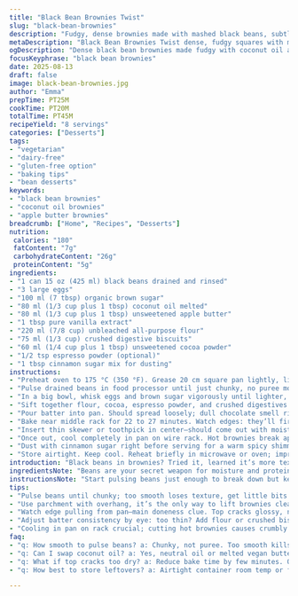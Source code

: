 ```yaml
---
title: "Black Bean Brownies Twist"
slug: "black-bean-brownies"
description: "Fudgy, dense brownies made with mashed black beans, subtle apple butter replacing compote for depth, and coconut oil swapping canola for a nutty undertone. Graham cracker crumbs swapped with crushed digestive biscuits for crunch variation. A dusting of cinnamon sugar replaces simple powdered sugar for a warming finish. Focus on visual cues—edges pulling away, the shiny crackly top. No dry spoon test here. Beware overmixing, it slams your brownies dense but cakey instead of chewy. A late addition: a pinch of espresso powder to awaken the cocoa. Expect a moist crumb, sweet with earthy hints. Makes eight modest servings. Takes about 45 minutes from start to finish, hands off during the bake, use your nose. Vegetarian, nut-free, dairy-free."
metaDescription: "Black Bean Brownies Twist dense, fudgy squares with mashed beans, coconut oil, and cinnamon sugar dusting. Moist crumb, chewy, 8 servings, vegetarian and dairy free."
ogDescription: "Dense black bean brownies made fudgy with coconut oil and cinnamon sugar dusting for warming contrast. Moist, chewy, and nut-free. Watch edges for doneness."
focusKeyphrase: "black bean brownies"
date: 2025-08-13
draft: false
image: black-bean-brownies.jpg
author: "Emma"
prepTime: PT25M
cookTime: PT20M
totalTime: PT45M
recipeYield: "8 servings"
categories: ["Desserts"]
tags:
- "vegetarian"
- "dairy-free"
- "gluten-free option"
- "baking tips"
- "bean desserts"
keywords:
- "black bean brownies"
- "coconut oil brownies"
- "apple butter brownies"
breadcrumb: ["Home", "Recipes", "Desserts"]
nutrition: 
 calories: "180"
 fatContent: "7g"
 carbohydrateContent: "26g"
 proteinContent: "5g"
ingredients:
- "1 can 15 oz (425 ml) black beans drained and rinsed"
- "3 large eggs"
- "100 ml (7 tbsp) organic brown sugar"
- "80 ml (1/3 cup plus 1 tbsp) coconut oil melted"
- "80 ml (1/3 cup plus 1 tbsp) unsweetened apple butter"
- "1 tbsp pure vanilla extract"
- "220 ml (7/8 cup) unbleached all-purpose flour"
- "75 ml (1/3 cup) crushed digestive biscuits"
- "60 ml (1/4 cup plus 1 tbsp) unsweetened cocoa powder"
- "1/2 tsp espresso powder (optional)"
- "1 tbsp cinnamon sugar mix for dusting"
instructions:
- "Preheat oven to 175 °C (350 °F). Grease 20 cm square pan lightly, line with parchment leaving overhang on two sides to lift brownies out easily later."
- "Pulse drained beans in food processor until just chunky, no puree monster here. Leftovers? They freeze well for future bowls or baking experiments."
- "In a big bowl, whisk eggs and brown sugar vigorously until lighter, grain still gritty but dissolving. Add bean mash, coconut oil, apple butter, and vanilla. Mix gently; no heavy beating or you’ll toughen gluten once you add flour."
- "Sift together flour, cocoa, espresso powder, and crushed digestives into egg-blob. Fold carefully until no flour streaks but still patchy. Clumps okay—means fudgy texture later."
- "Pour batter into pan. Should spread loosely; dull chocolate smell rides deliciously. Tap pan lightly to level but avoid bubbles forming on surface or you’ll get craters."
- "Bake near middle rack for 22 to 27 minutes. Watch edges: they’ll firm up, start pulling slightly away from pan walls, and top cracks glossy but not dry or crumbly."
- "Insert thin skewer or toothpick in center—should come out with moist crumbs clinging, not wet batter or dry clean. If too wet, little more time; too dry, reduce next bake by a few minutes."
- "Once out, cool completely in pan on wire rack. Hot brownies break apart. Use parchment sling to lift squares out; cut once cool for clean edges."
- "Dust with cinnamon sugar right before serving for a warm spicy shimmer. Extra: drizzle with thickened coconut cream or a dollop of vegan whipped topping if you want indulgence."
- "Store airtight. Keep cool. Reheat briefly in microwave or oven; improves gooiness but avoid overheating or they toughen."
introduction: "Black beans in brownies? Tried it, learned it’s more texture than flavor in these dense squares. The basic trick: not pureeing too much or you get a paste that drowns everything. I swapped the usual sugar and oil combo for coconut oil and brown sugar to lift flavor—beans are subtle but earthy, they hold moisture and keep it fudgy. Added a bit of espresso powder last minute one day and bam, cocoa woke up like it meant business. Apple butter instead of plain sauce gives a deeper apple note, less watery, more sticky sweet. Digestive biscuits instead of Graham crumbs for crunch variation; alters texture subtly but noticeably. Baking time is a guideline; watch for the telltale cracks, edges firming but center still wetish with crumbs sticking. Cool fully or risk your knife drying edges to powder. A sprinkle of cinnamon sugar finishes with a spicy contrast to bitter cocoa. Perfect for when you want dessert without dairy, nuts or guilt. Hands-on tips included. Experimented with flour variations, ratios, a few mistakes. I’ll save you time and mess."
ingredientsNote: "Beans are your secret weapon for moisture and protein; rinse well and drain thoroughly before mashing or you’ll get watery batter. Try different brands—some are creamier, others more grainy which alters texture. Coconut oil solidifies when cool, but melts quickly during mixing, so warm slightly but don’t overheat or it fries the eggs. Apple butter picks up the flavor and reduces need for extra sugar—unsweetened preferable. Digestive biscuits crushed give subtle crunch; if unavailable, rolled oats or even gluten-free cereal flakes make good substitutes but will change texture. Cocoa powder best fresh and unsweetened; natural or Dutch-processed both work but flavor shifts slightly. Espresso powder optional, but it sharpens cocoa notes, use a scant teaspoon. Vanilla’s important for aromatic lift. Brown sugar adds moisture over plain granulated but use what you have. Flour can be swapped 1:1 with gluten-free blend if careful; expect softer crumb. Don’t skimp on parchment—it’s the best hack to lift brownies cleanly out for cutting. Cinnamon sugar dusting not just a topping; adds warm contrast to bittersweet richness."
instructionsNote: "Start pulsing beans just enough to break down but keep small chunks; too smooth and you lose texture. When whisking eggs and sugar, aim for frothy but don’t overdo or foam collapses during mixing with bean mash. Folding dry ingredients gently keeps structure; enthusiastic stirring develops gluten, leads to cakey, dry results. Pay attention to batter consistency—it should be thick but spreadable, not runny or stiff. Baking times vary per oven; watch edges as first indicator, should feel firm to touch and slight gap from pan edge develops. Center should jiggle slightly when shaken but not wet. Insert toothpick carefully mid-center; scrape crumbs off to check doneness clues. Cooling in the pan is crucial; cutting hot brownies risks crumbly mess. Use parchment overhang as handles for easy lift. Dust sugar right before serving or it blends into surface. Store airtight—user experience says leftovers are actually better next day or reheated gently. Microwave in short bursts or use low oven to revive fudgy texture without drying out. Troubleshooting: batter too thin? Add flour or crushed biscuit, too thick? Add a splash more apple butter or oil next time. Burnt edges? Lower temperature or move pan slightly up in oven. Common mistake: skipping parchment causes sad stuck edges and wasted time scraping pan."
tips:
- "Pulse beans until chunky; too smooth loses texture, get little bits. Mix eggs and sugar until gritty but lighter, no foam. Fold dry into wet gently; overmix means cakey, dense brownie, not chewy."
- "Use parchment with overhang, it’s the only way to lift brownies cleanly later. Coconut oil melts fast, warm gently, never hot or eggs scramble. Apple butter instead of sauce adds sticky sweetness, cut sugar if subbing."
- "Watch edge pulling from pan—main doneness clue. Top cracks glossy, not dry or powdery. Insert skewer center, crumbs cling, not wet batter or bone dry. Adjust bake time accordingly. Oven temps vary a lot, trust visual cues."
- "Adjust batter consistency by eye: too thin? Add flour or crushed biscuit. Too thick? Splash more apple butter or oil. Digestive biscuits give crunch; sub oats or gf cereal for crunch, but texture shifts noticeably."
- "Cooling in pan on rack crucial; cutting hot brownies causes crumbly mess. Dust cinnamon sugar just before serving; doesn’t sink in, stays on surface for spicy snap. Store airtight cool; leftover flavor deepens next day."
faq:
- "q: How smooth to pulse beans? a: Chunky, not puree. Too smooth kills brownie texture. Bits give chew. Watch pulses closely, stop early. Some brands grainier—adjust timing."
- "q: Can I swap coconut oil? a: Yes, neutral oil or melted vegan butter. Avoid solid fats that bind tight. Coconut oil gives nutty undertone but not mandatory. Warm gently when mixing or eggs scramble."
- "q: What if top cracks too dry? a: Reduce bake time by few minutes. Overbaking dries edges and top. Oven temp likely high or pan too low rack. Watch edges firm, shiny crack is best cue."
- "q: How best to store leftovers? a: Airtight container room temp or fridge. Cold tightens texture; reheat briefly for gooey feel. Microwave short bursts or low oven works. Freeze for weeks, thaw slow."

---
```

